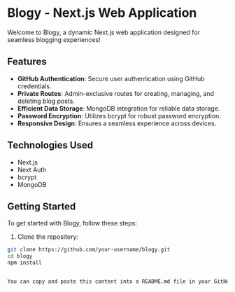 # Blogy - Next.js Web Application

Welcome to Blogy, a dynamic Next.js web application designed for seamless blogging experiences!

## Features

- **GitHub Authentication**: Secure user authentication using GitHub credentials.
- **Private Routes**: Admin-exclusive routes for creating, managing, and deleting blog posts.
- **Efficient Data Storage**: MongoDB integration for reliable data storage.
- **Password Encryption**: Utilizes bcrypt for robust password encryption.
- **Responsive Design**: Ensures a seamless experience across devices.

## Technologies Used

- Next.js
- Next Auth
- bcrypt
- MongoDB

## Getting Started

To get started with Blogy, follow these steps:

1. Clone the repository:

```bash
git clone https://github.com/your-username/blogy.git
cd blogy
npm install


You can copy and paste this content into a README.md file in your GitHub repository. Adjust any placeholders (e.g., `your-username`, `your-mongodb-connection-string`, etc.) with your actual project details.
